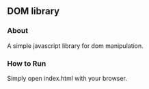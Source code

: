 ## DOM library

### About
A simple javascript library for dom manipulation.

### How to Run
Simply open index.html with your browser.